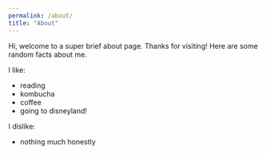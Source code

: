 ```yaml
---
permalink: /about/
title: "About"
---
```


Hi, welcome to a super brief about page. Thanks for visiting! Here are some random facts about me.

I like:

- reading
- kombucha
- coffee
- going to disneyland!

I dislike:

- nothing much honestly
